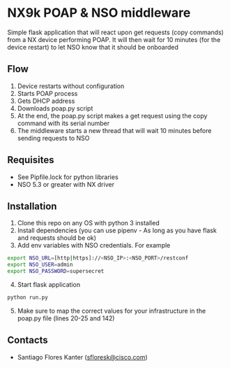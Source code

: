# NX9k POAP & NSO middleware

Simple flask application that will react upon get requests (copy commands) from a NX device performing POAP. 
It will then wait for 10 minutes (for the device restart) to let NSO know that it should be onboarded

## Flow

1. Device restarts without configuration
2. Starts POAP process
3. Gets DHCP address
4. Downloads poap.py script
5. At the end, the poap.py script makes a get request using the copy command with its serial number
6. The middleware starts a new thread that will wait 10 minutes before sending requests to NSO

## Requisites
* See Pipfile.lock for python libraries
* NSO 5.3 or greater with NX driver

## Installation
1. Clone this repo on any OS with python 3 installed
2. Install dependencies (you can use pipenv - As long as you have flask and requests should be ok)
3. Add env variables with NSO credentials. For example

```bash
export NSO_URL=[http|https]://<NSO_IP>:<NSO_PORT>/restconf 
export NSO_USER=admin
export NSO_PASSWORD=supersecret
```

4. Start flask application
```bash
python run.py
```
5. Make sure to map the correct values for your infrastructure in the poap.py file (lines 20-25 and 142)
## Contacts
* Santiago Flores Kanter (sfloresk@cisco.com)
